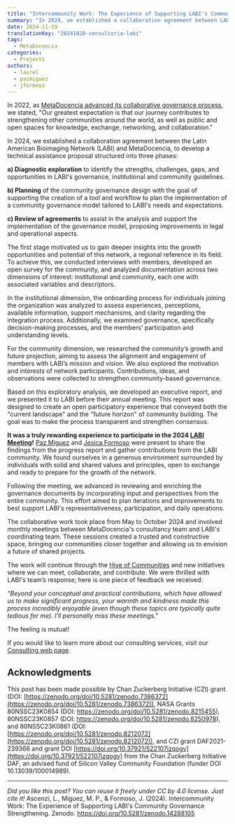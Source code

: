 ```yaml
---
title: "Intercommunity Work: The Experience of Supporting LABI's Community Governance Strengthening"
summary: "In 2024, we established a collaboration agreement between LABI and MetaDocencia, and developed a technical assistance proposal that we discuss in this publication."
date: 2024-11-19
translationKey: "20241020-consultoria-labi"
tags:
  - MetaDocencia
categories:
  - Projects
authors:
  - laurel
  - pazmiguez
  - jformoso
---
```


In 2022, as [MetaDocencia advanced its collaborative governance process](/en/post/advances-governance/), we stated, "Our greatest expectation is that our journey contributes to strengthening other communities around the world, as well as public and open spaces for knowledge, exchange, networking, and collaboration."

In 2024, we established a collaboration agreement between the Latin American Bioimaging Network (LABI) and MetaDocencia, to develop a technical assistance proposal structured into three phases:

**a) Diagnostic exploration** to identify the strengths, challenges, gaps, and opportunities in LABI's governance, institutional and community guidelines.

**b) Planning** of the community governance design with the goal of supporting the creation of a tool and workflow to plan the implementation of a community governance model tailored to LABI's needs and expectations.

**c) Review of agreements** to assist in the analysis and support the implementation of the governance model, proposing improvements in legal and operational aspects.

The first stage motivated us to gain deeper insights into the growth opportunities and potential of this network, a regional reference in its field. To achieve this, we conducted interviews with members, developed an open survey for the community, and analyzed documentation across two dimensions of interest: institutional and community, each one with associated variables and descriptors. 

In the institutional dimension, the onboarding process for individuals joining the organization was analyzed to assess experiences, perceptions, available information, support mechanisms, and clarity regarding the integration process. Additionally, we examined governance, specifically decision-making processes, and the members' participation and understanding levels. 

For the community dimension, we researched the community’s growth and future projection, aiming to assess the alignment and engagement of members with LABI’s mission and vision. We also explored the motivation and interests of network participants. Contributions, ideas, and observations were collected to strengthen community-based governance.

Based on this exploratory analysis, we developed an executive report, and we presented it to LABI before their annual meeting. This report was designed to create an open participatory experience that conveyed both the "current landscape" and the "future horizon" of community building. The goal was to make the process transparent and strengthen consensus.

**It was a truly rewarding experience to participate in the 2024 [LABI Meeting](https://www.labimeeting.com/)!** [Paz Míguez](/en/author/paz-miguez/) and [Jesica Formoso](/en/author/jesica-formoso/) were present to share the findings from the progress report and gather contributions from the LABI community. We found ourselves in a generous environment surrounded by individuals with solid and shared values and principles, open to exchange and ready to prepare for the growth of the network.

Following the meeting, we advanced in reviewing and enriching the governance documents by incorporating input and perspectives from the entire community. This effort aimed to plan iterations and improvements to best support LABI's representativeness, participation, and daily operations.

The collaborative work took place from May to October 2024 and involved monthly meetings between MetaDocencia's consultancy team and LABI's coordinating team. These sessions created a trusted and constructive space, bringing our communities closer together and allowing us to envision a future of shared projects.

The work will continue through the [Hive of Communities](/en/quienes-somos/#comunidades-amigas) and new initiatives where we can meet, collaborate, and contribute. We were thrilled with LABI's team’s response; here is one piece of feedback we received:

*"Beyond your conceptual and practical contributions, which have allowed us to make significant progress, your warmth and kindness made this process incredibly enjoyable (even though these topics are typically quite tedious for me). I’ll personally miss these meetings."*

The feeling is mutual!

If you would like to learn more about our consulting services, visit our [Consulting web page](/en/proyecto/gobernanza-2022//).


## Acknowledgments
This post has been made possible by Chan Zuckerberg Initiative (CZI) grant (DOI: [https://zenodo.org/doi/10.5281/zenodo.7386372](https://zenodo.org/doi/10.5281/zenodo.7386372)), NASA Grants 80NSSC23K0854 (DOI: https://zenodo.org/doi/10.5281/zenodo.8215455), 80NSSC23K0857 (DOI: https://zenodo.org/doi/10.5281/zenodo.8250978), and 80NSSC23K0861 (DOI: [https://zenodo.org/doi/10.5281/zenodo.8212072](https://zenodo.org/doi/10.5281/zenodo.8212072)), and CZI grant DAF2021-239366 and grant DOI [https://doi.org/10.37921/522107izqogv](https://doi.org/10.37921/522107izqogv) from the Chan Zuckerberg Initiative DAF, an advised fund of Silicon Valley Community Foundation (funder DOI 10.13039/100014989).

---

*Did you like this post? You can reuse it freely under CC by 4.0 license. Just cite it!* 
Ascenzi, L., Míguez, M. P., & Formoso, J. (2024). Intercommunity Work: The Experience of Supporting LABI's Community Governance Strengthening. Zenodo. https://doi.org/10.5281/zenodo.14288105
